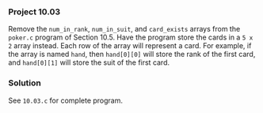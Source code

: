 ### Project 10.03
Remove the `num_in_rank`, `num_in_suit`, and `card_exists` arrays from the `poker.c` program of Section 10.5. Have the program store the cards in a `5 x 2` array instead. Each row of the array will represent a card. For example, if the array is named `hand`, then `hand[0][0]` will store the rank of the first card, and `hand[0][1]` will store the suit of the first card.
### Solution
See `10.03.c` for complete program.
